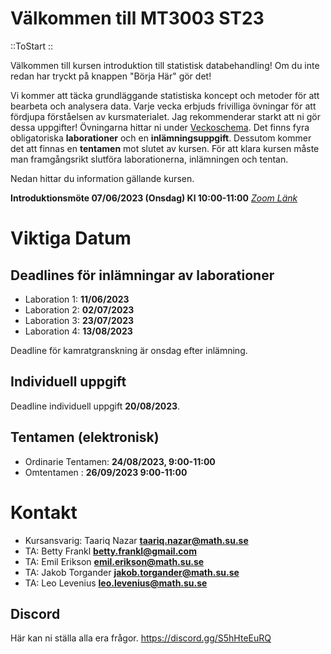 # Välkommen till MT3003 ST23

::ToStart
::

Välkommen till kursen introduktion till statistisk databehandling! Om du inte
redan har tryckt på knappen "Börja Här" gör det!

Vi kommer att täcka grundläggande statistiska koncept och metoder för att
bearbeta och analysera data. Varje vecka erbjuds frivilliga övningar för att fördjupa förståelsen av
kursmaterialet. Jag rekommenderar starkt att ni gör dessa uppgifter! Övningarna
hittar ni under [Veckoschema](/schedule). Det finns 
fyra obligatoriska **laborationer** och en **inlämningsuppgift**. Dessutom kommer det att finnas en **tentamen** mot slutet av kursen.
För att klara kursen måste man framgångsrikt slutföra laborationerna, inlämningen och tentan.

Nedan hittar du information gällande kursen. 

**Introduktionsmöte 07/06/2023 (Onsdag) Kl 10:00-11:00** [*Zoom Länk*](https://stockholmuniversity.zoom.us/j/6254185246)

# Viktiga Datum
## Deadlines för inlämningar av laborationer
  - Laboration 1: **11/06/2023**
  - Laboration 2: **02/07/2023**
  - Laboration 3: **23/07/2023**
  - Laboration 4: **13/08/2023**

Deadline för kamratgranskning är onsdag efter inlämning.

## Individuell uppgift
Deadline individuell uppgift **20/08/2023**.

## Tentamen (elektronisk)
  - Ordinarie Tentamen: **24/08/2023, 9:00-11:00**
  - Omtentamen : **26/09/2023 9:00-11:00**

# Kontakt

  - Kursansvarig: Taariq Nazar **taariq.nazar@math.su.se**
  - TA: Betty Frankl **betty.frankl@gmail.com**
  - TA: Emil Erikson **emil.erikson@math.su.se**
  - TA: Jakob Torgander **jakob.torgander@math.su.se**
  - TA: Leo Levenius **leo.levenius@math.su.se**

## Discord
Här kan ni ställa alla era frågor.
https://discord.gg/S5hHteEuRQ
